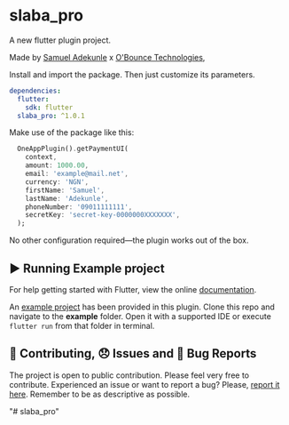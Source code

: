 # slaba_pro

A new flutter plugin project.

Made by [Samuel Adekunle](https://github.com/techwithsam) x [O'Bounce Technologies](https://obounce.net),

Install and import the package. Then just customize its parameters.

```yaml
dependencies:
  flutter:
    sdk: flutter
  slaba_pro: ^1.0.1
```

Make use of the package like this:

```dart
  OneAppPlugin().getPaymentUI(
    context,
    amount: 1000.00,
    email: 'example@mail.net',
    currency: 'NGN',
    firstName: 'Samuel',
    lastName: 'Adekunle',
    phoneNumber: '09011111111',
    secretKey: 'secret-key-0000000XXXXXXX',
  );
```

No other configuration required—the plugin works out of the box.

## :arrow_forward: Running Example project

For help getting started with Flutter, view the online [documentation](https://flutter.io/).

An [example project](https://github.com/obounce/slaba_pro/tree/main/example) has been provided in this plugin.
Clone this repo and navigate to the **example** folder. Open it with a supported IDE or execute `flutter run` from that folder in terminal.

## :pencil: Contributing, :disappointed: Issues and :bug: Bug Reports

The project is open to public contribution. Please feel very free to contribute.
Experienced an issue or want to report a bug? Please, [report it here](https://github.com/obounce/slaba_pro/issues). Remember to be as descriptive as possible.

"# slaba_pro"
